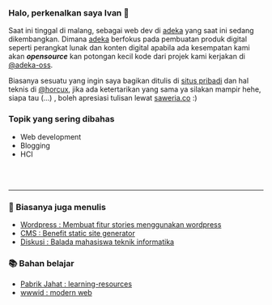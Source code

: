 ### Halo, perkenalkan saya Ivan 👋

Saat ini tinggal di malang, sebagai web dev di [adeka](https://www.adeka-indonesia.com/) yang saat ini sedang dikembangkan. Dimana [adeka](https://www.adeka-indonesia.com/) berfokus pada pembuatan produk digital seperti perangkat lunak dan konten digital apabila ada kesempatan kami akan ***opensource*** kan potongan kecil kode dari projek kami kerjakan di [@adeka-oss](https://github.com/adeka-oss).

Biasanya sesuatu yang ingin saya bagikan ditulis di [situs pribadi](ffadilaputra.space) dan hal teknis di [@horcux](https://masih-hello-world.xyz/), jika ada ketertarikan yang sama ya silakan mampir hehe, siapa tau (...) , boleh apresiasi tulisan lewat [saweria.co](https://saweria.co/ffadilaputra) :)

### Topik yang sering dibahas 
- Web development
- Blogging
- HCI

<br />
<br />

---

### 📕 Biasanya juga menulis

- [Wordpress : Membuat fitur stories menggunakan wordpress](https://masih-hello-world.xyz/membuat-fitur-stories-menggunakan-wordpress/)
- [CMS : Benefit static site generator](https://masih-hello-world.xyz/kekuatan-dari-static-site-generator/)
- [Diskusi : Balada mahasiswa teknik informatika](https://masih-hello-world.xyz/balada-mahasiswa-teknik-informatika/)

### 📚 Bahan belajar 
- [Pabrik Jahat : learning-resources](https://github.com/evilfactorylabs/learning-resources)
- [wwwid : modern web](https://wwwid.org/) 


